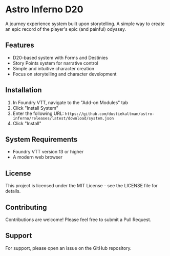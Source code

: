 # Astro Inferno D20

A journey experience system built upon storytelling. A simple way to create an epic record of the player's epic (and painful) odyssey.

## Features

- D20-based system with Forms and Destinies
- Story Points system for narrative control
- Simple and intuitive character creation
- Focus on storytelling and character development

## Installation

1. In Foundry VTT, navigate to the "Add-on Modules" tab
2. Click "Install System"
3. Enter the following URL: `https://github.com/dustiekaltman/astro-inferno/releases/latest/download/system.json`
4. Click "Install"

## System Requirements

- Foundry VTT version 13 or higher
- A modern web browser

## License

This project is licensed under the MIT License - see the LICENSE file for details.

## Contributing

Contributions are welcome! Please feel free to submit a Pull Request.

## Support

For support, please open an issue on the GitHub repository. 